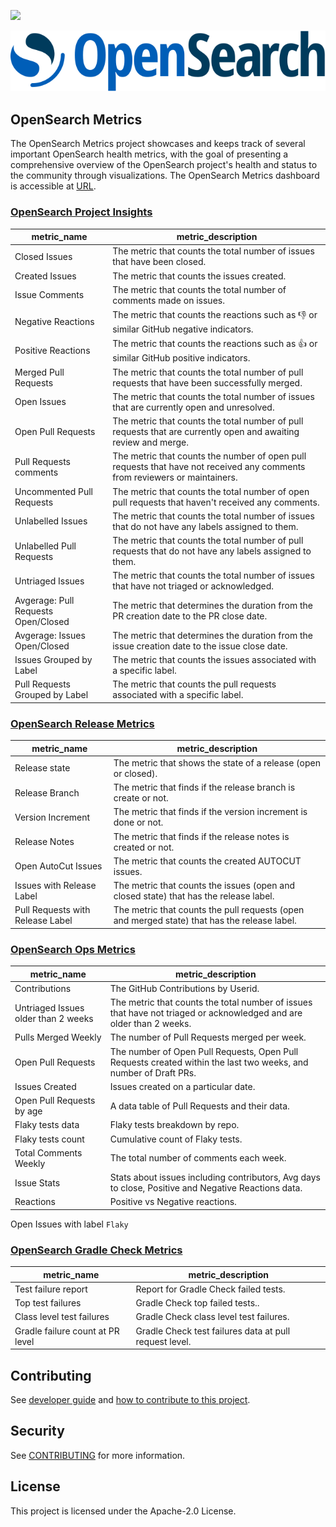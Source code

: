 [![](https://img.shields.io/codecov/c/gh/opensearch-project/opensearch-metrics)](https://app.codecov.io/gh/opensearch-project/opensearch-metrics)

![OpenSearch logo](./OpenSearch.svg)

## OpenSearch Metrics

The OpenSearch Metrics project showcases and keeps track of several important OpenSearch health metrics, with the goal of presenting a comprehensive overview of the OpenSearch project's health and status to the community through visualizations. The OpenSearch Metrics dashboard is accessible at [URL](https://metrics.opensearch.org/_dashboards/app/dashboards#/list?_g=(filters:!(),refreshInterval:(pause:!t,value:0),time:(from:now-4y,to:now))).

### [OpenSearch Project Insights](https://metrics.opensearch.org/_dashboards/app/dashboards#/view/a987a4b0-d801-11ee-8a84-e3710560950c)

| metric_name                         | metric_description                                                                                                         |
|-------------------------------------|----------------------------------------------------------------------------------------------------------------------------|
| Closed Issues                       | The metric that counts the total number of issues that have been closed.                                                   |
| Created Issues                      | The metric that counts the issues created.                                                                                 |
| Issue Comments                      | The metric that counts the total number of comments made on issues.                                                        |
| Negative Reactions                  | The metric that counts the reactions such as 👎 or similar GitHub negative indicators.                                     |
| Positive Reactions                  | The metric that counts the reactions such as 👍 or similar GitHub positive indicators.                                     |
| Merged Pull Requests                | The metric that counts the total number of pull requests that have been successfully merged.                               |
| Open Issues                         | The metric that counts the total number of issues that are currently open and unresolved.                                  |
| Open Pull Requests                  | The metric that counts the total number of pull requests that are currently open and awaiting review and merge.            |
| Pull Requests comments              | The metric that counts the number of open pull requests that have not received any comments from reviewers or maintainers. |
| Uncommented Pull Requests           | The metric that counts the total number of open pull requests that haven't received any comments.                          |
| Unlabelled Issues                   | The metric that counts the total number of issues that do not have any labels assigned to them.                            |
| Unlabelled Pull Requests            | The metric that counts the total number of pull requests that do not have any labels assigned to them.                     |
| Untriaged Issues                    | The metric that counts the total number of issues that have not triaged or acknowledged.                                   |
| Avgerage: Pull Requests Open/Closed | The metric that determines the duration from the PR creation date to the PR close date.                                    |
| Avgerage: Issues Open/Closed        | The metric that determines the duration from the issue creation date to the issue close date.                              |
| Issues Grouped by Label             | The metric that counts the issues associated with a specific label.                                                        |
| Pull Requests Grouped by Label      | The metric that counts the pull requests associated with a specific label.                                                 |

### [OpenSearch Release Metrics](https://metrics.opensearch.org/_dashboards/app/dashboards#/view/12d47dd0-e0cc-11ee-86f3-3358a59f8c46)

| metric_name               | metric_description                                                                           |
|---------------------------|----------------------------------------------------------------------------------------------|
| Release state             | The metric that shows the state of a release (open or closed).                               |
| Release Branch            | The metric that finds if the release branch is create or not.                                |
| Version Increment         | The metric that finds if the version increment is done or not.                               |
| Release Notes             | The metric that finds if the release notes is created or not.                                |
| Open AutoCut Issues       | The metric that counts the created AUTOCUT issues.                                           |
| Issues with Release Label | The metric that counts the issues (open and closed state) that has the release label.        |                                                                         |
| Pull Requests with Release Label | The metric that counts the pull requests (open and merged state) that has the release label. |                                                                           |

### [OpenSearch Ops Metrics](https://metrics.opensearch.org/_dashboards/app/dashboards#/view/f1ad21c0-e323-11ee-9a74-07cd3b4ff414)

| metric_name                         | metric_description                                                                                                  |
|-------------------------------------|---------------------------------------------------------------------------------------------------------------------|
| Contributions                       | The GitHub Contributions by Userid.                                                                                 |
| Untriaged Issues older than 2 weeks | The metric that counts the total number of issues that have not triaged or acknowledged and are older than 2 weeks. |
| Pulls Merged Weekly                 | The number of Pull Requests merged per week.                                                                        |
| Open Pull Requests                  | The number of Open Pull Requests, Open Pull Requests created within the last two weeks, and number of Draft PRs.    |    
| Issues Created                      | Issues created on a particular date.                                                                                |   
| Open Pull Requests by age           | A data table of Pull Requests and their data.                                                                       | 
| Flaky tests data                    | Flaky tests breakdown by repo.                                                                                      | 
| Flaky tests count                   | Cumulative count of Flaky tests.                                                                                    |
| Total Comments Weekly               | The total number of comments each week.                                                                             |
| Issue Stats                         | Stats about issues including contributors, Avg days to close, Positive and Negative Reactions data.                 |
| Reactions                           | Positive vs Negative reactions.                                                                                     |
Open Issues with label `Flaky`

### [OpenSearch Gradle Check Metrics](https://metrics.opensearch.org/_dashboards/app/dashboards#/view/e5e64d40-ed31-11ee-be99-69d1dbc75083)

| metric_name                         | metric_description                                     |
|-------------------------------------|--------------------------------------------------------|
| Test failure report                 | Report for Gradle Check failed tests.                  |
| Top test failures                   | Gradle Check top failed tests..                        |
| Class level test failures           | Gradle Check class level test failures.                |
| Gradle failure count at PR level    | Gradle Check test failures data at pull request level. |


## Contributing

See [developer guide](DEVELOPER_GUIDE.md) and [how to contribute to this project](CONTRIBUTING.md).

## Security

See [CONTRIBUTING](CONTRIBUTING.md#security-issue-notifications) for more information.

## License

This project is licensed under the Apache-2.0 License.


